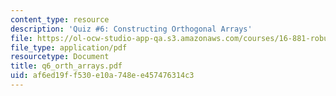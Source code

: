 ```yaml
---
content_type: resource
description: 'Quiz #6: Constructing Orthogonal Arrays'
file: https://ol-ocw-studio-app-qa.s3.amazonaws.com/courses/16-881-robust-system-design-summer-1998/af6ed19ff530e10a748ee457476314c3_q6_orth_arrays.pdf
file_type: application/pdf
resourcetype: Document
title: q6_orth_arrays.pdf
uid: af6ed19f-f530-e10a-748e-e457476314c3
---
```

